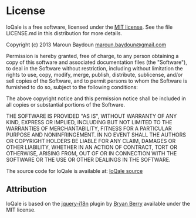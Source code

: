 License
=====

loQale is a free software, licensed under the [MIT license][]. See the file LICENSE.md in this distribution for more details.

   [MIT license]: http://opensource.org/licenses/mit-license.php
   

Copyright (c) 2013 Maroun Baydoun maroun.baydoun@gmail.com

Permission is hereby granted, free of charge, to any person obtaining a copy of this software and associated documentation files (the "Software"), to deal in the Software without restriction, including without limitation the rights to use, copy, modify, merge, publish, distribute, sublicense, and/or sell copies of the Software, and to permit persons to whom the Software is furnished to do so, subject to the following conditions:

The above copyright notice and this permission notice shall be included in all copies or substantial portions of the Software.

THE SOFTWARE IS PROVIDED "AS IS", WITHOUT WARRANTY OF ANY KIND, EXPRESS OR IMPLIED, INCLUDING BUT NOT LIMITED TO THE WARRANTIES OF MERCHANTABILITY, FITNESS FOR A PARTICULAR PURPOSE AND NONINFRINGEMENT. IN NO EVENT SHALL THE AUTHORS OR COPYRIGHT HOLDERS BE LIABLE FOR ANY CLAIM, DAMAGES OR OTHER LIABILITY, WHETHER IN AN ACTION OF CONTRACT, TORT OR OTHERWISE, ARISING FROM, OUT OF OR IN CONNECTION WITH THE SOFTWARE OR THE USE OR OTHER DEALINGS IN THE SOFTWARE.


The source code for loQale is available at: [loQale source]

[loQale source]: http://github.com/maroun-baydoun/loQale

Attribution
-------

loQale is based on the [jquery-i18n][] plugin by [Bryan Berry][] available under the MIT license.

  [jquery-i18n]: https://github.com/bryanwb/jquery-i18n
  [Bryan Berry]: https://github.com/bryanwb







